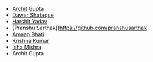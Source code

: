 - [Archit Gupta](https://github.com/i-archit-gupta) 
- [Dawar Shafaque](https://github.com/dawar-shafaque)
- [Harshit Yadav](https://github.com/CodeMaster17)
- [Pranshu Sarthak](https://github.com/pranshusarthak
- [Amaan Bhati](https://github.com/amaan-bhati)
- [Krishna Kumar](https://github.com/krishna8421)
- [Isha Mishra](https://github.com/imishaa)
- Archit Gupta